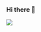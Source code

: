 ### Hi there 👋

<img src="https://github-readme-stats.vercel.app/api?username=ezgihareket&&show_icons=true&title_color=275086&icon_color=275086&text_color=275086&bg_color=22272e">

<!--
**ezgihareket/ezgihareket** is a ✨ _special_ ✨ repository because its `README.md` (this file) appears on your GitHub profile.

Here are some ideas to get you started:

- 🔭 I’m currently working on ...
- 🌱 I’m currently learning ...
- 👯 I’m looking to collaborate on ...
- 🤔 I’m looking for help with ...
- 💬 Ask me about ...
- 📫 How to reach me: ...
- 😄 Pronouns: ...
- ⚡ Fun fact: ...
-->
